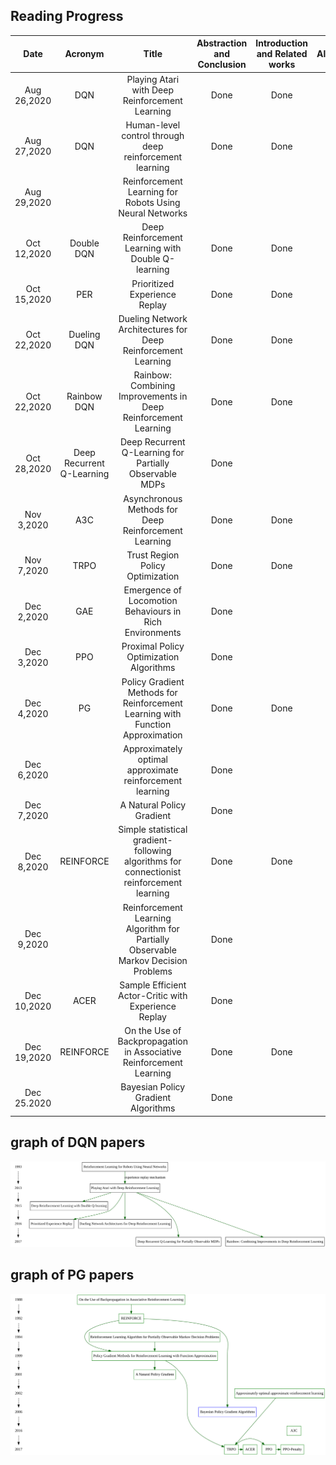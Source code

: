 ## Reading Progress

|Date|Acronym| Title |Abstraction and Conclusion|Introduction and Related works|Algorthim|Mathmetics|Experiments|Discussion|Code|Others|
|:---:|:---:|:------------:|:---:|:---:|:---:|:---:|:---:|:---:|:---:|:---:|
|Aug 26,2020|DQN|Playing Atari with Deep Reinforcement Learning|Done|Done|Done|Done|Done|Done|Done||
|Aug 27,2020|DQN|Human-level control through deep reinforcement learning|Done|Done|Done|Done|Done|Done|Done||
|Aug 29,2020||Reinforcement Learning for Robots Using Neural Networks||||||||chaper3|
|Oct 12,2020|Double DQN|Deep Reinforcement Learning with Double Q-learning|Done|Done|Done|Done|Done|Done|Done||
|Oct 15,2020|PER|Prioritized Experience Replay|Done|Done|Done|Done|Done|Done|Done||
|Oct 22,2020|Dueling DQN|Dueling Network Architectures for Deep Reinforcement Learning|Done|Done|Done|Done|Done|Done|Done||
|Oct 22,2020|Rainbow DQN|Rainbow: Combining Improvements in Deep Reinforcement Learning|Done|Done|Done|Done|Done|Done|||
|Oct 28,2020|Deep Recurrent Q-Learning|Deep Recurrent Q-Learning for Partially Observable MDPs|Done||||||||
|Nov 3,2020|A3C|Asynchronous Methods for Deep Reinforcement Learning|Done|Done|Done|Done|Done||||
|Nov 7,2020|TRPO|Trust Region Policy Optimization|Done|Done|Done|Done|Done||||
|Dec 2,2020|GAE|Emergence of Locomotion Behaviours in Rich Environments|Done||||||||
|Dec 3,2020|PPO|Proximal Policy Optimization Algorithms|Done||||||||
|Dec 4,2020|PG|Policy Gradient Methods for Reinforcement Learning with Function Approximation|Done|Done|Done|Done|Done|Done|||
|Dec 6,2020||Approximately optimal approximate reinforcement learning|Done||||||||
|Dec 7,2020||A Natural Policy Gradient|Done||||||||
|Dec 8,2020|REINFORCE|Simple statistical gradient-following algorithms for connectionist reinforcement learning|Done|Done|Done|Done|Done|Done|||
|Dec 9,2020||Reinforcement Learning Algorithm for Partially Observable Markov Decision Problems|Done||||||||
|Dec 10,2020|ACER|Sample Efficient Actor-Critic with Experience Replay|Done||||||||
|Dec 19,2020|REINFORCE|On the Use of Backpropagation in Associative Reinforcement Learning|Done|Done|Done|Done|Done|Done|||
|Dec 25.2020||Bayesian Policy Gradient Algorithms|Done|||||Done|||



## graph of DQN papers
![](./DQN_graph.svg)

## graph of PG papers
![](./PG_graph.svg)
